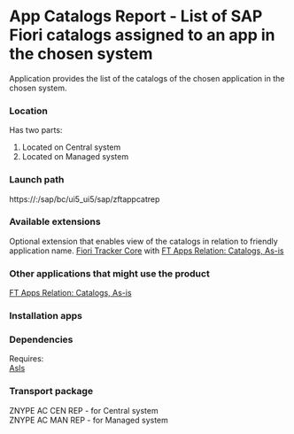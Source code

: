 # App Catalogs Report - List of SAP Fiori catalogs assigned to an app in the chosen system

Application provides the list of the catalogs of the chosen application in the chosen system.

### Location
Has two parts:
1. Located on Central system
2. Located on Managed system

### Launch path
https://<host>:<port>/sap/bc/ui5_ui5/sap/zftappcatrep


### Available extensions
Optional extension that enables view of the catalogs in relation to friendly application name.
[Fiori Tracker Core](ft-core.md) with [FT Apps Relation: Catalogs, As-is](ft-apps-rel-catalogs-asis.md)

### Other applications that might use the product
[FT Apps Relation: Catalogs, As-is](ft-apps-rel-catalogs-asis.md)

### Installation apps


### Dependencies
Requires:  
[AsIs](asis.md)

### Transport package
ZNYPE AC CEN REP - for Central system<br>
ZNYPE AC MAN REP - for Managed system


